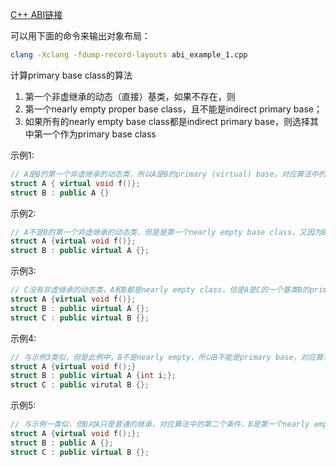 [C++ ABI链接](http://itanium-cxx-abi.github.io/cxx-abi/)

可以用下面的命令来输出对象布局：
```bash
clang -Xclang -fdump-record-layouts abi_example_1.cpp
```

计算primary base class的算法
1. 第一个非虚继承的动态（直接）基类，如果不存在，则
2. 第一个nearly empty proper base class，且不能是indirect primary base；
3. 如果所有的nearly empty base class都是indirect primary base，则选择其中第一个作为primary base class

示例1:
```cpp
// A是B的第一个非虚继承的动态类，所以A是B的primary (virtual) base。对应算法中的第一个条件。
struct A { virtual void f()};
struct B : public A {}
```

示例2:
```cpp
// A不是B的第一个非虚继承的动态类，但是是第一个nearly empty base class，又因为B没有其它基类，所以A不是任何其它基类的primary base，所以A是B的primary (virtual) base。对应算法中的第二个条件。
struct A {virtual void f()};
struct B : public virtual A {};
```

示例3:
```cpp
// C没有非虚继承的动态类，A和B都是nearly empty class，但是A是C的一个基类B的primary base，也就是文档中所说的indirect primary base class，所以A不是C的primary base class，B不是indirect primary base class，所以B是C的primary (virtual) base。对应算法中的第二个条件。
struct A {virtual void f()};
struct B : public virtual A {};
struct C : public virtual B {};
```

示例4:
```cpp
// 与示例3类似，但是此例中，B不是nearly empty，所以B不能是primary base，对应算法中的第三个条件：所有的nearly empty virtual base class都是indirect primary base，那么选择其中的第一个。在此例中，A是唯一一个满足条件的nearly empty virtual base class，所以选择A
struct A {virtual void f();}
struct B : public virtual A {int i;};
struct C : public virutal B {};
```

示例5:
```cpp
// 与示例一类似，但B对A只是普通的继承，对应算法中的第二个条件，B是第一个nearly empty virtual base class，所以B是C的primary (virtual) base
struct A {virtual void f();};
struct B : public A {};
struct C : public virtual B {};
```
